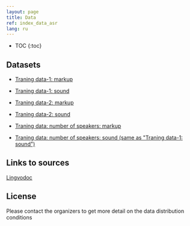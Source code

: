 ```yaml
---
layout: page
title: Data
ref: index_data_asr
lang: ru
---
```

* TOC
{:toc}


## Datasets
* [Traning data-1: markup](https://github.com/lowresource-lang-eval/asr_evaluation_scripts/blob/main/train1.tsv)
* [Traning data-1: sound](https://drive.google.com/drive/folders/1HJe_BOxUmc8g_2jlhoHlt6GG4OkUqCm0?usp=sharing)

* [Traning data-2: markup](https://github.com/lowresource-lang-eval/asr_evaluation_scripts/blob/main/train2.tsv)
* [Traning data-2: sound](https://drive.google.com/file/d/12VlrascWKbIWTjYTxJOD9RtXPsKs58oh/view?usp=sharing)

* [Traning data: number of speakers: markup](https://github.com/lowresource-lang-eval/asr_evaluation_scripts/blob/main/train1speakers.tsv)
* [Traning data: number of speakers: sound (same as "Traning data-1: sound")](https://drive.google.com/drive/folders/1HJe_BOxUmc8g_2jlhoHlt6GG4OkUqCm0?usp=sharing)


## Links to sources
[Lingvodoc](http://lingvodoc.ispras.ru/)

## License
Please contact the organizers to get more detail on the data distribution conditions